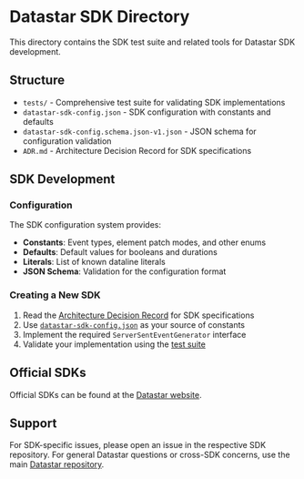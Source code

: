 # Datastar SDK Directory

This directory contains the SDK test suite and related tools for Datastar SDK development.

## Structure

- `tests/` - Comprehensive test suite for validating SDK implementations
- `datastar-sdk-config.json` - SDK configuration with constants and defaults
- `datastar-sdk-config.schema.json-v1.json` - JSON schema for configuration validation
- `ADR.md` - Architecture Decision Record for SDK specifications

## SDK Development

### Configuration

The SDK configuration system provides:

- **Constants**: Event types, element patch modes, and other enums
- **Defaults**: Default values for booleans and durations
- **Literals**: List of known dataline literals
- **JSON Schema**: Validation for the configuration format

### Creating a New SDK

1. Read the [Architecture Decision Record](./ADR.md) for SDK specifications
2. Use [`datastar-sdk-config.json`](./datastar-sdk-config.json) as your source of constants
3. Implement the required `ServerSentEventGenerator` interface
4. Validate your implementation using the [test suite](./tests/README.md)

## Official SDKs

Official SDKs can be found at the [Datastar website](https://data-star.dev/reference/sdks).

## Support

For SDK-specific issues, please open an issue in the respective SDK repository. For general Datastar questions or cross-SDK concerns, use the main [Datastar repository](https://github.com/starfederation/datastar).